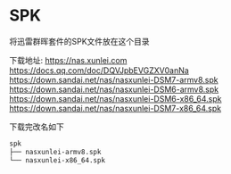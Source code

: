 # SPK

将迅雷群晖套件的SPK文件放在这个目录

下载地址:
<https://nas.xunlei.com>
<https://docs.qq.com/doc/DQVJpbEVGZXV0anNa>
<https://down.sandai.net/nas/nasxunlei-DSM7-armv8.spk>
<https://down.sandai.net/nas/nasxunlei-DSM6-armv8.spk>
<https://down.sandai.net/nas/nasxunlei-DSM6-x86_64.spk>
<https://down.sandai.net/nas/nasxunlei-DSM7-x86_64.spk>

下载完改名如下

```sh
spk
├── nasxunlei-armv8.spk
└── nasxunlei-x86_64.spk
```
